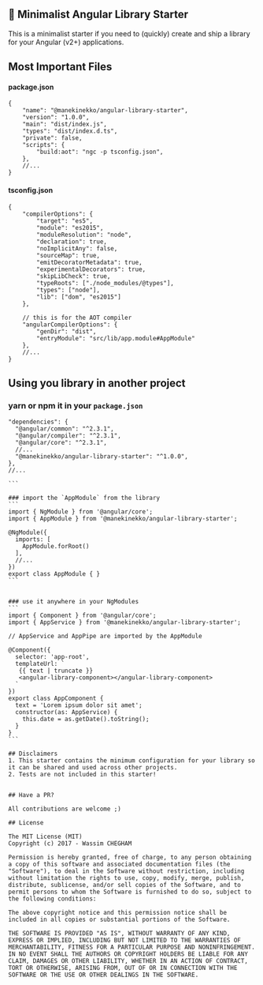 ## 🎩 Minimalist Angular Library Starter

This is a minimalist starter if you need to (quickly) create and ship a library for your Angular (v2+) applications.

## Most Important Files

#### package.json

```
{
    "name": "@manekinekko/angular-library-starter",
    "version": "1.0.0",
    "main": "dist/index.js",
    "types": "dist/index.d.ts",
    "private": false,
    "scripts": {
        "build:aot": "ngc -p tsconfig.json",
    },
    //...
}
```

#### tsconfig.json

```
{
    "compilerOptions": {
        "target": "es5",
        "module": "es2015",
        "moduleResolution": "node",
        "declaration": true,
        "noImplicitAny": false,
        "sourceMap": true,
        "emitDecoratorMetadata": true,
        "experimentalDecorators": true,
        "skipLibCheck": true,
        "typeRoots": ["./node_modules/@types"],
        "types": ["node"],
        "lib": ["dom", "es2015"]
    },
    
    // this is for the AOT compiler
    "angularCompilerOptions": {
        "genDir": "dist",
        "entryModule": "src/lib/app.module#AppModule"
    },
    //...
}
```

## Using you library in another project

### yarn or npm it in your `package.json`

````
"dependencies": {
  "@angular/common": "^2.3.1",
  "@angular/compiler": "^2.3.1",
  "@angular/core": "^2.3.1",
  //...
  "@manekinekko/angular-library-starter": "^1.0.0",
},
//...

```

### import the `AppModule` from the library
```
import { NgModule } from '@angular/core';
import { AppModule } from '@manekinekko/angular-library-starter';

@NgModule({
  imports: [
    AppModule.forRoot()
  ],
  //...
})
export class AppModule { }
```


### use it anywhere in your NgModules
```
import { Component } from '@angular/core';
import { AppService } from '@manekinekko/angular-library-starter';

// AppService and AppPipe are imported by the AppModule

@Component({
  selector: 'app-root',
  templateUrl: `
   {{ text | truncate }}
   <angular-library-component></angular-library-component>
  `
})
export class AppComponent {
  text = 'Lorem ipsum dolor sit amet';
  constructor(as: AppService) {
    this.date = as.getDate().toString();
  }
}
```

## Disclaimers
1. This starter contains the minimum configuration for your library so it can be shared and used across other projects.
2. Tests are not included in this starter!


## Have a PR?

All contributions are welcome ;)

## License

The MIT License (MIT)
Copyright (c) 2017 - Wassim CHEGHAM

Permission is hereby granted, free of charge, to any person obtaining a copy of this software and associated documentation files (the "Software"), to deal in the Software without restriction, including without limitation the rights to use, copy, modify, merge, publish, distribute, sublicense, and/or sell copies of the Software, and to permit persons to whom the Software is furnished to do so, subject to the following conditions:

The above copyright notice and this permission notice shall be included in all copies or substantial portions of the Software.

THE SOFTWARE IS PROVIDED "AS IS", WITHOUT WARRANTY OF ANY KIND, EXPRESS OR IMPLIED, INCLUDING BUT NOT LIMITED TO THE WARRANTIES OF MERCHANTABILITY, FITNESS FOR A PARTICULAR PURPOSE AND NONINFRINGEMENT. IN NO EVENT SHALL THE AUTHORS OR COPYRIGHT HOLDERS BE LIABLE FOR ANY CLAIM, DAMAGES OR OTHER LIABILITY, WHETHER IN AN ACTION OF CONTRACT, TORT OR OTHERWISE, ARISING FROM, OUT OF OR IN CONNECTION WITH THE SOFTWARE OR THE USE OR OTHER DEALINGS IN THE SOFTWARE.
